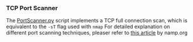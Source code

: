 ### TCP Port Scanner
The [PortScanner.py](https://github.com/claudiatang/network_programming_python/blob/main/_Port_Scanner/PortScanner.py) script implements a TCP full connection scan, which is equivalent to the ```-sT``` flag used with ```nmap```
For detailed explanation on different port scanning techniques, pleaser refer to [this article](https://nmap.org/book/man-port-scanning-techniques.html) by namp.org